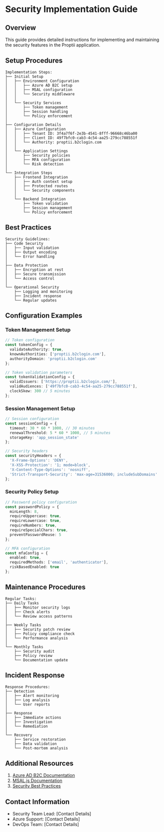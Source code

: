 # Security Implementation Guide

## Overview
This guide provides detailed instructions for implementing and maintaining the security features in the Proptii application.

## Setup Procedures
```
Implementation Steps:
├── Initial Setup
│   ├── Environment Configuration
│   │   ├── Azure AD B2C setup
│   │   ├── MSAL configuration
│   │   └── Security middleware
│   │
│   └── Security Services
│       ├── Token management
│       ├── Session handling
│       └── Policy enforcement
│
├── Configuration Details
│   ├── Azure Configuration
│   │   ├── Tenant ID: 3f4a7f6f-2e3b-4541-8fff-96668c46ba00
│   │   ├── Client ID: 49f7bfc0-cab3-4c54-aa25-279cc788551f
│   │   └── Authority: proptii.b2clogin.com
│   │
│   └── Application Settings
│       ├── Security policies
│       ├── MFA configuration
│       └── Risk detection
│
└── Integration Steps
    ├── Frontend Integration
    │   ├── Auth context setup
    │   ├── Protected routes
    │   └── Security components
    │
    └── Backend Integration
        ├── Token validation
        ├── Session management
        └── Policy enforcement
```

## Best Practices
```
Security Guidelines:
├── Code Security
│   ├── Input validation
│   ├── Output encoding
│   └── Error handling
│
├── Data Protection
│   ├── Encryption at rest
│   ├── Secure transmission
│   └── Access control
│
└── Operational Security
    ├── Logging and monitoring
    ├── Incident response
    └── Regular updates
```

## Configuration Examples

### Token Management Setup
```typescript
// Token configuration
const tokenConfig = {
  validateAuthority: true,
  knownAuthorities: ['proptii.b2clogin.com'],
  authorityDomain: 'proptii.b2clogin.com'
};

// Token validation parameters
const tokenValidationConfig = {
  validIssuers: ['https://proptii.b2clogin.com/'],
  validAudiences: ['49f7bfc0-cab3-4c54-aa25-279cc788551f'],
  clockSkew: 300 // 5 minutes
};
```

### Session Management Setup
```typescript
// Session configuration
const sessionConfig = {
  timeout: 30 * 60 * 1000, // 30 minutes
  renewalThreshold: 5 * 60 * 1000, // 5 minutes
  storageKey: 'app_session_state'
};

// Security headers
const securityHeaders = {
  'X-Frame-Options': 'DENY',
  'X-XSS-Protection': '1; mode=block',
  'X-Content-Type-Options': 'nosniff',
  'Strict-Transport-Security': 'max-age=31536000; includeSubDomains'
};
```

### Security Policy Setup
```typescript
// Password policy configuration
const passwordPolicy = {
  minLength: 8,
  requireUppercase: true,
  requireLowercase: true,
  requireNumbers: true,
  requireSpecialChars: true,
  preventPasswordReuse: 5
};

// MFA configuration
const mfaConfig = {
  enabled: true,
  requiredMethods: ['email', 'authenticator'],
  riskBasedEnabled: true
};
```

## Maintenance Procedures
```
Regular Tasks:
├── Daily Tasks
│   ├── Monitor security logs
│   ├── Check alerts
│   └── Review access patterns
│
├── Weekly Tasks
│   ├── Security patch review
│   ├── Policy compliance check
│   └── Performance analysis
│
└── Monthly Tasks
    ├── Security audit
    ├── Policy review
    └── Documentation update
```

## Incident Response
```
Response Procedures:
├── Detection
│   ├── Alert monitoring
│   ├── Log analysis
│   └── User reports
│
├── Response
│   ├── Immediate actions
│   ├── Investigation
│   └── Remediation
│
└── Recovery
    ├── Service restoration
    ├── Data validation
    └── Post-mortem analysis
```

## Additional Resources
1. [Azure AD B2C Documentation](https://docs.microsoft.com/en-us/azure/active-directory-b2c/)
2. [MSAL.js Documentation](https://docs.microsoft.com/en-us/azure/active-directory/develop/msal-overview)
3. [Security Best Practices](https://docs.microsoft.com/en-us/azure/security/fundamentals/overview)

## Contact Information
- Security Team Lead: [Contact Details]
- Azure Support: [Contact Details]
- DevOps Team: [Contact Details] 